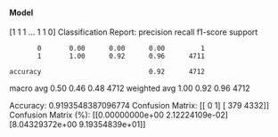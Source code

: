 #### Model
[1 1 1 ... 1 1 0]
Classification Report:
              precision    recall  f1-score   support

           0       0.00      0.00      0.00         1
           1       1.00      0.92      0.96      4711

    accuracy                           0.92      4712
   macro avg       0.50      0.46      0.48      4712
weighted avg       1.00      0.92      0.96      4712

Accuracy: 0.9193548387096774
Confusion Matrix:
[[   0    1]
 [ 379 4332]]
Confusion Matrix (%):
[[0.00000000e+00 2.12224109e-02]
 [8.04329372e+00 9.19354839e+01]]
